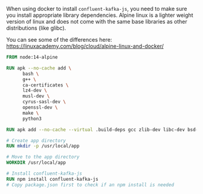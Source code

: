 When using docker to install `confluent-kafka-js`, you need to make sure you install appropriate library dependencies. Alpine linux is a lighter weight version of linux and does not come with the same base libraries as other distributions (like glibc).

You can see some of the differences here: https://linuxacademy.com/blog/cloud/alpine-linux-and-docker/

```dockerfile
FROM node:14-alpine

RUN apk --no-cache add \
      bash \
      g++ \
      ca-certificates \
      lz4-dev \
      musl-dev \
      cyrus-sasl-dev \
      openssl-dev \
      make \
      python3

RUN apk add --no-cache --virtual .build-deps gcc zlib-dev libc-dev bsd-compat-headers py-setuptools bash

# Create app directory
RUN mkdir -p /usr/local/app

# Move to the app directory
WORKDIR /usr/local/app

# Install confluent-kafka-js
RUN npm install confluent-kafka-js
# Copy package.json first to check if an npm install is needed
```
